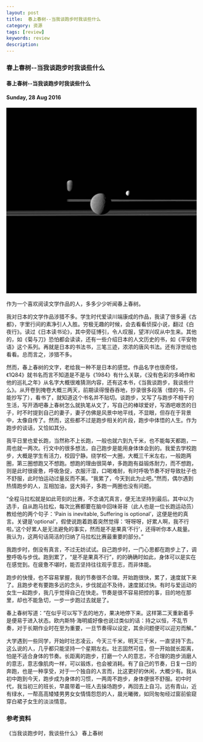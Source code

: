 ```yaml
---
layout: post
title:  春上春树--当我谈跑步时我谈些什么
category: 资源
tags: [review]
keywords: review
description:
---
```


### 春上春树--当我谈跑步时我谈些什么

#### 春上春树--当我谈跑步时我谈些什么

#### Sunday, 28 Aug 2016

![cassini](/../../assets/img/resource/2016/cassini_9.jpg)

作为一个喜欢阅读文学作品的人，多多少少听闻春上春树。

我对日本的文学作品涉猎不多。学生时代爱读川端康成的作品，我读了很多遍《古都》，字里行间的素净引人入胜。穷极无趣的时候，会去看看侦探小说，翻过《白夜行》。读过《日本读书论》，其中旁征博引，令人叹服，望洋兴叹从中生来。其他的，如《菊与刀》恐怕都会读读，还有一些介绍日本的人文历史的书，如《平安物语》这个系列。再就是日本的书法书，三笔三迹，浓浓的唐风书法。还有浮世绘也看看。总而言之，涉猎不多。

然而，春上春树的文字，老给我一种不是日本的感觉。作品名字也很奇怪，《1Q84》就书名而言不知道是不是与《1984》有什么关联，《没有色彩的多崎作和他的巡礼之年》从名字大概很难猜测内容，还有这本书，《当我谈跑步，我谈些什么》。从开卷到掩卷大概三两天，前期读得慢吞吞地，抄录很多段落（借的书，只能抄写了），看书了，就知道这个书名并不贴切。谈跑步，又写了与跑步不相干的生活，写开酒吧春上春树怎么就执笔从文了，写自己的棒球爱好，写酒吧艰苦的日子，时不时提到自己的妻子，妻子仿佛是风景中地平线，不显眼，但存在于背景中，太像自传了。然而，这些都不过是跑步相关的片段，跑步中体悟的人生。作为跑步的谈话，又恰如其分。

我平日里也爱长跑，当然称不上长跑，一般也就六到九千米，也不能每天都跑，一周也就一两次。行文中的很多想法，自己跑步是能用身体体会到的。我爱去学校跑步，大概是学生有活力，校园宁静。绕学校一大圈，大概三千米左右，一般跑两圈，第三圈想跑又不想跑。想跑的理由很简单，多跑跑有益锻炼耐力，而不想跑，则是此时很疲惫，呼吸急促，衣服汗湿，口喝难耐，有时呼吸节奏不好导致肚子也不舒服，此时怕运动过量反而不美。“我累了，今天到此为止吧。”然而，偶尔遇到热情跑步的人，互相加油，竖大拇子，多跑一两圈也没有问题。

“全程马拉松就是如此苛刻的比赛，不念诵咒真言，便无法坚持到最后。其中以为选手，自从跑马拉松，每次比赛都要在脑中回味哥哥（此人也是一位长跑运动员）教给他的两个句子：‘Pain is inevitable, Suffering is optional’，这便是他的真言。关键是‘optional’，假使说跑着跑着突然觉得：‘呀呀呀，好累人啊，我不行啦。’这个好累人是无法避免的事实，然而是不是果真‘不行’，还得听你本人裁量。我认为，这两句话简洁的归纳了马拉松比赛最重要的部分。”

我跑步时，倒没有真言，不过无妨试试。自己跑步时，一门心思都在跑步上了，调整呼吸与步伐。跑到累了，“是不是果真不行”，的的确确时如此，身体可以是实在在感觉到。在疲惫不堪时，能否坚持往往观乎意志，而非体能。

跑步的快慢，也不容易掌握，我的节奏很不合理。开始跑很快，累了，速度就下来了。且跑步老有要跑多远的念头，步伐就迫不及待，速度就过快。有时与爱运动的女生一起跑步，我几乎觉得自己在快走。节奏是很不容易把控的事，目的地在那里，却也不能急切，一步一步跑过去就是了。

春上春树写道：“在似乎可以写下去的地方，果决地停下来。这样第二天重新着手是便易于进入状态。欧内斯特·海明威好像也说过类似的话：持之以恒，不乱节奏，对于长期作业时在至为重要，一旦节奏得以设定，其余问题便可以迎刃而解。”

大学遇到一些同学，开始时壮志凌云，今天三千米，明天三千米，一直坚持下去。这么说的人，几乎都只能坚持一个星期左右。壮志固然可佳，但一开始就长距离，怕是不适合身体的节奏。长距离的跑步，打磨一个人的意志，不合理的跑步消磨人的意志，意志像肌肉一样，可以锻炼，也会被消耗。有了自己的节奏，日复一日的奔跑，也是一种享受，对于一个独自的人言而，比这更好的休闲，大概少有。我从初中跑到今天，跑步成为身体的习惯，一两周不跑步，身体便很不舒服。初中时代，我当初三的班长，早晨带着一班人去操场跑步，再回去上自习。远有青山，近有绿水，一帮高高矮矮男男女女情情怨怨的人，晨光曦微，如同匆匆经过窗前偷窥穿白裙子女生的淡淡情意。



### 参考资料

《当我谈跑步时，我谈些什么》 春上春树

